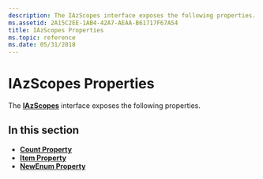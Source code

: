 ```yaml
---
description: The IAzScopes interface exposes the following properties.
ms.assetid: 2A15C2EE-1AB4-42A7-AEAA-B61717F67A54
title: IAzScopes Properties
ms.topic: reference
ms.date: 05/31/2018
---
```


# IAzScopes Properties

The [**IAzScopes**](/windows/desktop/api/Azroles/nn-azroles-iazscopes) interface exposes the following properties.

## In this section

-   [**Count Property**](/windows/desktop/api/Azroles/nf-azroles-iazscopes-get_count)
-   [**Item Property**](/windows/desktop/api/Azroles/nf-azroles-iazscopes-get_item)
-   [**NewEnum Property**](/windows/desktop/api/Azroles/nf-azroles-iazscopes-get__newenum)

 

 



